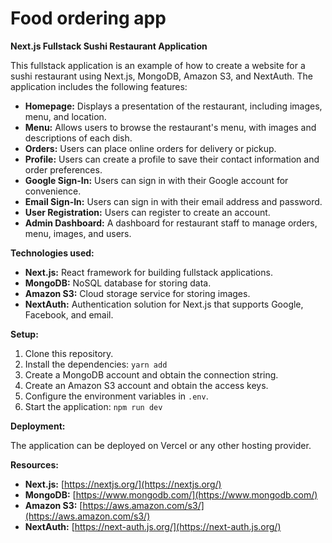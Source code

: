 # Food ordering app

**Next.js Fullstack Sushi Restaurant Application**

This fullstack application is an example of how to create a website for a sushi restaurant using Next.js, MongoDB, Amazon S3, and NextAuth. The application includes the following features:

* **Homepage:** Displays a presentation of the restaurant, including images, menu, and location.
* **Menu:** Allows users to browse the restaurant's menu, with images and descriptions of each dish.
* **Orders:** Users can place online orders for delivery or pickup.
* **Profile:** Users can create a profile to save their contact information and order preferences.
* **Google Sign-In:** Users can sign in with their Google account for convenience.
* **Email Sign-In:** Users can sign in with their email address and password.
* **User Registration:** Users can register to create an account.
* **Admin Dashboard:** A dashboard for restaurant staff to manage orders, menu, images, and users.

**Technologies used:**

* **Next.js:** React framework for building fullstack applications.
* **MongoDB:** NoSQL database for storing data.
* **Amazon S3:** Cloud storage service for storing images.
* **NextAuth:** Authentication solution for Next.js that supports Google, Facebook, and email.

**Setup:**

1. Clone this repository.
2. Install the dependencies: `yarn add`
3. Create a MongoDB account and obtain the connection string.
4. Create an Amazon S3 account and obtain the access keys.
5. Configure the environment variables in `.env`.
6. Start the application: `npm run dev`


**Deployment:**

The application can be deployed on Vercel or any other hosting provider.

**Resources:**

* **Next.js:** [https://nextjs.org/](https://nextjs.org/)
* **MongoDB:** [https://www.mongodb.com/](https://www.mongodb.com/)
* **Amazon S3:** [https://aws.amazon.com/s3/](https://aws.amazon.com/s3/)
* **NextAuth:** [https://next-auth.js.org/](https://next-auth.js.org/)

